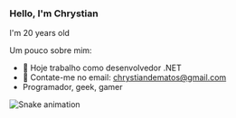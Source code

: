 ### Hello, I'm Chrystian

I'm 20 years old 

Um pouco sobre mim:
- 🔭 Hoje trabalho como desenvolvedor .NET
- 📩 Contate-me no email: chrystiandematos@gmail.com
- Programador, geek, gamer

![Snake animation](https://github.com/chrystiandematos/chrystiandematos/blob/output/github-contribution-grid-snake.svg)

